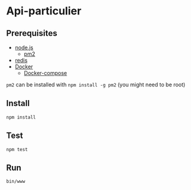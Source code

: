 # Api-particulier

## Prerequisites

* [node.js](http://nodejs.org)
  * [pm2](https://github.com/Unitech/pm2)
* [redis](http://redis.io/)
* [Docker](https://www.docker.com/)
  * [Docker-compose](https://docs.docker.com/compose/)

`pm2` can be installed with `npm install -g pm2` (you might need to be root)

## Install

    npm install


## Test

    npm test

## Run

    bin/www
